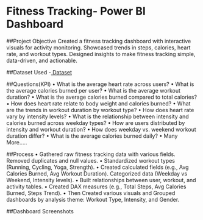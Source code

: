 # Fitness Tracking- Power BI Dashboard

##Project Objective
Created a fitness tracking dashboard with interactive visuals for activity monitoring.  Showcased trends in steps, calories, heart rate, and workout types.  Designed insights to make fitness tracking simple, data-driven, and actionable.

##Dataset Used
-<a href="https://github.com/nikitau18/Fitness-Tracking---Power-BI-Dashboard/blob/main/fitness%20tracking.xlsx"> Dataset</a>

##Questions(KPI)
•	What is the average heart rate across users?
•	What is the average calories burned per user?
•	What is the average workout duration?
•	What is the average calories burned compared to total calories?
•	How does heart rate relate to body weight and calories burned?
•	What are the trends in workout duration by workout type?
•	How does heart rate vary by intensity levels?
•	What is the relationship between intensity and calories burned across weekday types?
•	How are users distributed by intensity and workout duration?
•	How does weekday vs. weekend workout duration differ?
•	What is the average calories burned daily?
•	Many More…..

##Process
•	Gathered raw fitness tracking data with various fields. Removed duplicates and null values.
•	Standardized workout types (Running, Cycling, Yoga, Strength).
•	Created calculated fields (e.g., Avg Calories Burned, Avg Workout Duration). Categorized data (Weekday vs Weekend, Intensity levels).
•	Built relationships between user, workout, and activity tables.
•	Created DAX measures (e.g., Total Steps, Avg Calories Burned, Steps Trend).
•	Then Created various visuals and Grouped dashboards by analysis theme: Workout Type, Intensity, and Gender.

##Dashboard Screenshots










